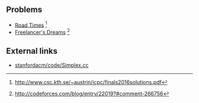 ---
...

## Problems
* [Road Times](https://open.kattis.com/problems/roadtimes) [^1]
* [Freelancer's Dreams](http://codeforces.com/contest/605/problem/C) [^2]

## External links
* [stanfordacm/code/Simplex.cc](https://github.com/jaehyunp/stanfordacm/blob/master/code/Simplex.cc)

[^1]: <http://www.csc.kth.se/~austrin/icpc/finals2016solutions.pdf>
[^2]: <http://codeforces.com/blog/entry/22019?#comment-266756>
